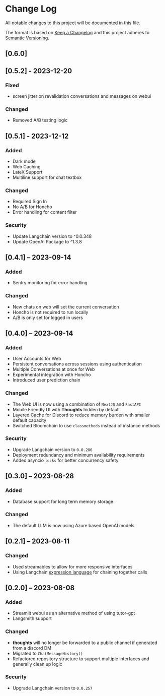 # Change Log
All notable changes to this project will be documented in this file.
 
The format is based on [Keep a Changelog](http://keepachangelog.com/)
and this project adheres to [Semantic Versioning](http://semver.org/).


## [0.6.0]



## [0.5.2] - 2023-12-20

### Fixed

- screen jitter on revalidation conversations and messages on webui

### Changed

- Removed A/B testing logic

## [0.5.1] - 2023-12-12

### Added

- Dark mode
- Web Caching
- LateX Support
- Multiline support for chat textbox

### Changed

- Required Sign In
- No A/B for Honcho
- Error handling for content filter

### Security

- Update Langchain version to ^0.0.348
- Update OpenAI Package to ^1.3.8


## [0.4.1] – 2023-09-14

### Added

- Sentry monitoring for error handling

### Changed

- New chats on web will set the current conversation
- Honcho is not required to run locally
- A/B is only set for logged in users

## [0.4.0] – 2023-09-14

### Added

- User Accounts for Web
- Persistent conversations across sessions using authentication
- Multiple Conversations at once for Web
- Experimental integration with Honcho
- Introduced user prediction chain

### Changed

- The Web UI is now using a combination of `NextJS` and `FastAPI`
- Mobile Friendly UI with **Thoughts** hidden by default
- Layered Cache for Discord to reduce memory burden with smaller default
  capacity
- Switched Bloomchain to use `classmethods` instead of instance methods

### Security

- Upgrade Langchain version to `0.0.286`
- Deployment redundancy and minimum availability requirements
- Added asyncio `locks` for better concurrency safety

## [0.3.0] – 2023-08-28

### Added

- Database support for long term memory storage

### Changed

- The default LLM is now using Azure based OpenAI models
 
## [0.2.1] – 2023-08-11

### Changed

- Used streamables to allow for more responsive interfaces
- Using Langchain [expression language](https://python.langchain.com/docs/guides/expression_language/#:~:text=LangChain%20Expression%20Language%20is%20a,as%20well%20as%20cookbook%20examples.)
  for chaining together calls

## [0.2.0] – 2023-08-08
 
### Added

- Streamlit webui as an alternative method of using tutor-gpt
- Langsmith support

### Changed
 
- **thoughts** will no longer be forwarded to a public channel if generated from
  a discord DM
- Migrated to `ChatMessageHistory()`
- Refactored repository structure to support multiple interfaces and generally
  clean up logic

### Security

- Upgrade Langchain version to `0.0.257`
